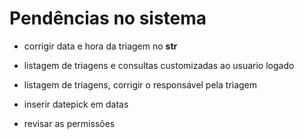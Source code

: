 # Pendências no sistema

- corrigir data e hora da triagem no __str__
- listagem de triagens e consultas customizadas ao usuario logado
- listagem de triagens, corrigir o responsável pela triagem

- inserir datepick em datas

- revisar as permissões